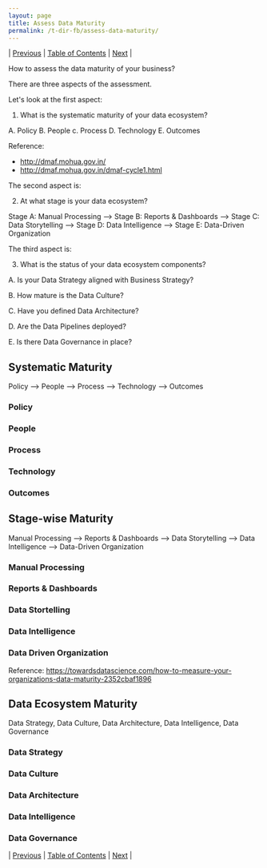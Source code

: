 ```yaml
---
layout: page
title: Assess Data Maturity
permalink: /t-dir-fb/assess-data-maturity/
---
```



| [Previous](https://ankit-rathi.github.io/t-dir-fb/introduction/) | [Table of Contents](https://ankit-rathi.github.io/t-dir-fb/) | [Next](https://ankit-rathi.github.io/t-dir-fb/prepare-data-strategy/)  |

How to assess the data maturity of your business?

There are three aspects of the assessment.

Let's look at the first aspect:

1. What is the systematic maturity of your data ecosystem?

A. Policy
B. People
c. Process
D. Technology
E. Outcomes

Reference: 
- http://dmaf.mohua.gov.in/
- http://dmaf.mohua.gov.in/dmaf-cycle1.html

The second aspect is:

2. At what stage is your data ecosystem?

Stage A: Manual Processing –> Stage B: Reports & Dashboards –> Stage C: Data Storytelling –> Stage D: Data Intelligence –> Stage E: Data-Driven Organization

The third aspect is:

3. What is the status of your data ecosystem components?

A. Is your Data Strategy aligned with Business Strategy?

B. How mature is the Data Culture?

C. Have you defined Data Architecture?

D. Are the Data Pipelines deployed?

E. Is there Data Governance in place?

## Systematic Maturity

Policy --> People --> Process --> Technology --> Outcomes

### Policy

### People

### Process

### Technology

### Outcomes

## Stage-wise Maturity

Manual Processing --> Reports & Dashboards --> Data Storytelling --> Data Intelligence --> Data-Driven Organization

### Manual Processing

### Reports & Dashboards

### Data Stortelling

### Data Intelligence

### Data Driven Organization

Reference: https://towardsdatascience.com/how-to-measure-your-organizations-data-maturity-2352cbaf1896

## Data Ecosystem Maturity

Data Strategy, Data Culture, Data Architecture, Data Intelligence, Data Governance

### Data Strategy

### Data Culture

### Data Architecture

### Data Intelligence

### Data Governance


| [Previous](https://ankit-rathi.github.io/t-dir-fb/introduction/) | [Table of Contents](https://ankit-rathi.github.io/t-dir-fb/) | [Next](https://ankit-rathi.github.io/t-dir-fb/prepare-data-strategy/)  |
